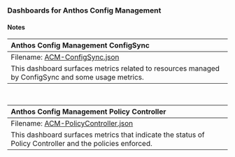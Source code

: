 ### Dashboards for Anthos Config Management

#### Notes

|Anthos Config Management ConfigSync |
|:---------------------|
|Filename: [ACM-ConfigSync.json](ACM-ConfigSync.json)|
|This dashboard surfaces metrics related to resources managed by ConfigSync and some usage metrics.|

&nbsp;

|Anthos Config Management Policy Controller|
|:---------------------|
|Filename: [ACM-PolicyController.json](ACM-PolicyController.json)|
|This dashboard surfaces metrics that indicate the status of Policy Controller and the policies enforced.|